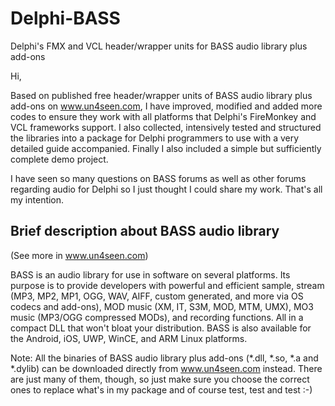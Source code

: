 # Delphi-BASS
Delphi's FMX and VCL header/wrapper units for BASS audio library plus add-ons

Hi,

Based on published free header/wrapper units of BASS audio library plus add-ons on www.un4seen.com, I have improved, modified and added more codes to ensure they work with all platforms that Delphi's FireMonkey and VCL frameworks support. I also collected, intensively tested and structured the libraries into a package for Delphi programmers to use with a very detailed guide accompanied. Finally I also included a simple but sufficiently complete demo project.

I have seen so many questions on BASS forums as well as other forums regarding audio for Delphi so I just thought I could share my work. That's all my intention.

Brief description about BASS audio library
------------------------------------------
(See more in www.un4seen.com)

BASS is an audio library for use in software on several platforms. Its purpose is to provide developers with powerful and efficient sample, stream (MP3, MP2, MP1, OGG, WAV, AIFF, custom generated, and more via OS codecs and add-ons), MOD music (XM, IT, S3M, MOD, MTM, UMX), MO3 music (MP3/OGG compressed MODs), and recording functions. All in a compact DLL that won't bloat your distribution.
BASS is also available for the Android, iOS, UWP, WinCE, and ARM Linux platforms.

Note: All the binaries of BASS audio library plus add-ons (*.dll, *.so, *.a and *.dylib) can be downloaded directly from www.un4seen.com instead. There are just many of them, though, so just make sure you choose the correct ones to replace what's in my package and of course test, test and test :-)